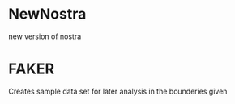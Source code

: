 # NewNostra
new version of nostra

# FAKER
Creates sample data set for later analysis in the bounderies given